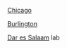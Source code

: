 [Chicago](lab_1/chicago_lab.md)

[Burlington](lab_2/burlington_lab.md)

[Dar es Salaam](lab_6/dar_lab.md) lab
